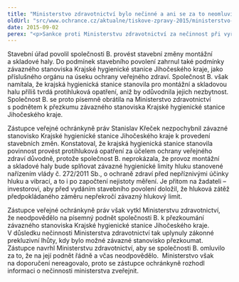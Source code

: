 ```yaml
---
title: "Ministerstvo zdravotnictví bylo nečinné a ani se za to neomluvilo"
oldUrl: "src/www.ochrance.cz/aktualne/tiskove-zpravy-2015/ministerstvo-zdravotnictvi-bylo-necinne-a-ani-se-za-to-neomluvilo"
date: 2015-09-02
perex: "<p>Sankce proti Ministerstvu zdravotnictví za nečinnost při vyřizování podnětu k přezkumu závazného stanoviska krajské hygienické stanice ke stavebním změnám haly. </p>"
---
```


<!-- imported from the old website -->

<p>Stavební úřad povolil společnosti B. provést stavební změny montážní a skladové haly. Do podmínek stavebního povolení zahrnul také podmínky závazného stanoviska Krajské hygienické stanice Jihočeského kraje, jako příslušného orgánu na úseku ochrany veřejného zdraví. Společnost B. však namítala, že krajská hygienická stanice stanovila pro montážní a skladovou halu příliš tvrdá protihluková opatření, aniž by odůvodnila jejich nezbytnost. Společnost B. se proto písemně obrátila na Ministerstvo zdravotnictví s podnětem k přezkumu závazného stanoviska Krajské hygienické stanice Jihočeského kraje. </p><p>Zástupce veřejné ochránkyně práv Stanislav Křeček nezpochybnil závazné stanovisko Krajské hygienické stanice Jihočeského kraje k provedení stavebních změn. Konstatoval, že krajská hygienická stanice stanovila povinnost provést protihluková opatření za účelem ochrany veřejného zdraví důvodně, protože společnost B. neprokázala, že provoz montážní a skladové haly bude splňovat závazné hygienické limity hluku stanovené nařízením vlády č. 272/2011 Sb., o ochraně zdraví před nepříznivými účinky hluku a vibrací, a to i po započtení nejistoty měření. Je přitom na žadateli – investorovi, aby před vydáním stavebního povolení doložil, že hluková zátěž předpokládaného záměru nepřekročí závazný hlukový limit.  </p><p>Zástupce veřejné ochránkyně práv však vytkl Ministerstvu zdravotnictví, že neodpovědělo na písemný podnět společnosti B. k přezkoumání závazného stanoviska Krajské hygienické stanice Jihočeského kraje. V důsledku nečinnosti Ministerstva zdravotnictví tak uplynuly zákonné prekluzivní lhůty, kdy bylo možné závazné stanovisko přezkoumat. Zástupce<a name="_GoBack"></a> navrhl Ministerstvu zdravotnictví, aby se společnosti B. omluvilo za to, že na její podnět řádně a včas neodpovědělo.  Ministerstvo však na doporučení nereagovalo, proto se zástupce ochránkyně rozhodl informaci o nečinnosti ministerstva zveřejnit.</p>
